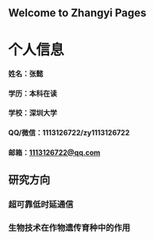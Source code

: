 ## Welcome to Zhangyi Pages


# 个人信息
#### 姓名：张懿
#### 学历：本科在读
#### 学校：深圳大学
#### QQ/微信：1113126722/zy1113126722
#### 邮箱：1113126722@qq.com



## 研究方向
### 超可靠低时延通信
### 生物技术在作物遗传育种中的作用

